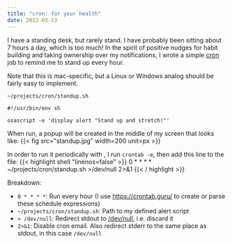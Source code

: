```yaml
---
title: "cron: for your health"
date: 2022-03-13
---
```


I have a standing desk, but rarely stand. I have probably been sitting about 7 hours a day, which is too much! In
the spirit of positive nudges for habit building and taking ownership over my notifications,
I wrote a simple [cron](https://en.wikipedia.org/wiki/Cron) job to remind me to stand up every hour.

Note that this is mac-specific, but a Linux or Windows analog should be fairly easy to implement.

`~/projects/cron/standup.sh`
```shell
#!/usr/bin/env sh

osascript -e 'display alert "Stand up and stretch!"'
```

When run, a popup will be created in the middle of my screen that looks like:
{{< fig src="standup.jpg" width=200 unit=px >}}

In order to run it periodically with , I run `crontab -e`, then add this line to the file:
{{< highlight shell "linenos=false" >}}
0 * * * * ~/projects/cron/standup.sh  >/dev/null 2>&1
{{< / highlight >}}

Breakdown:
* `0 * * * *`: Run every hour (I use https://crontab.guru/ to create or parse these schedule expressions)
* `~/projects/cron/standup.sh`: Path to my defined alert script
* `> /dev/null`: Redirect stdout to [/dev/null](https://linuxhint.com/what_is_dev_null/), i.e. discard it
* `2>&1`: Disable cron email. Also redirect stderr to the same place as stdout, in this case `/dev/null`
